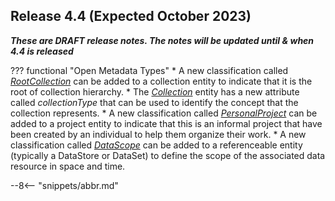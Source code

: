 <!-- SPDX-License-Identifier: CC-BY-4.0 -->
<!-- Copyright Contributors to the Egeria project. -->

## Release 4.4 (Expected October 2023)

_**These are DRAFT release notes.  The notes will be updated until & when 4.4 is released**_

??? functional "Open Metadata Types"
    * A new classification called [*RootCollection*](/types/0/0021-Collections) can be added to a collection entity to indicate that it is the root of collection hierarchy.
    * The [*Collection*](/types/0/0021-Collections) entity has a new attribute called *collectionType* that can be used to identify the concept that the collection represents.
    * A new classification called [*PersonalProject*](/types/1/0130-Projects) can be added to a project entity to indicate that this is an informal project that have been created by an individual to help them organize their work.
    * A new classification called [*DataScope*](/types/2/0210-Data-Stores) can be added to a referenceable entity (typically a DataStore or DataSet) to define the scope of the associated data resource in space and time.



--8<-- "snippets/abbr.md"
